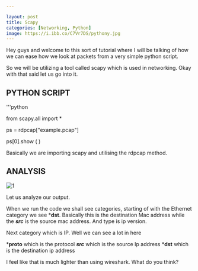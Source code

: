 ```yaml
---

layout: post
title: Scapy
categories: [Networking, Python]
image: https://i.ibb.co/C7Vr7DS/pythony.jpg
---
```


Hey guys and welcome to this sort of tutorial where I will be talking of how we can ease how we look at packets from a very simple python script.

So we will be utilizing a tool called scapy which is used in networking. Okay with that said let us go into it.

## PYTHON SCRIPT

'''python

from scapy.all import *

ps = rdpcap["example.pcap"]

ps[0].show ( )

Basically we are importing scapy and utilising the rdpcap method.

## ANALYSIS

![1](https://i.ibb.co/y0Y6sJp/python.png)

Let us analyze our output.

When we run the code we shall see categories, starting of with the Ethernet category we see ***dst**. 
Basically this is the destination Mac address while the ***src*** is the source mac address. 
And type is ip version.

Next category which is IP. Well we can see a lot in here

***proto** which is the protocol
***src*** which is the source Ip address
***dst** which is the destination ip address

I feel like that is much lighter than using wireshark. What do you think?